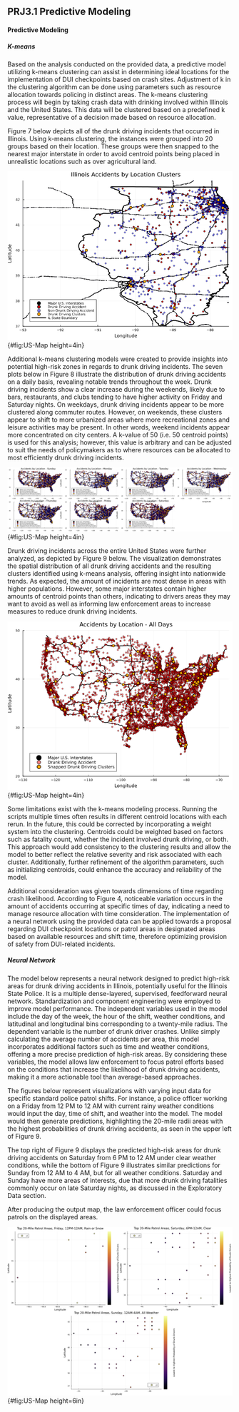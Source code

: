 ## PRJ3.1 Predictive Modeling

#### Predictive Modeling

##### K-means


Based on the analysis conducted on the provided data, a predictive model utilizing k-means clustering can assist in determining ideal locations for the implementation of DUI checkpoints based on crash sites. Adjustment of k in the clustering algorithm can be done using parameters such as resource allocation towards policing in distinct areas. The k-means clustering process will begin by taking crash data with drinking involved within Illinois and the United States. This data will be clustered based on a predefined k value, representative of a decision made based on resource allocation. 

Figure 7 below depicts all of the drunk driving incidents that occurred in Illinois. Using k-means clustering, the instances were grouped into 20 groups based on their location. These groups were then snapped to the nearest major interstate in order to avoid centroid points being placed in unrealistic locations such as over agricultural land. 

![Illinois DD Clusters](https://raw.githubusercontent.com/uiceds/project-team-front-row/main/content/images/predictive/IL_Overall_Clusters.png "Illinois"){#fig:US-Map height=4in}

Additional k-means clustering models were created to provide insights into potential high-risk zones in regards to drunk driving incidents. The seven plots below in Figure 8 illustrate the distribution of drunk driving accidents on a daily basis, revealing notable trends throughout the week. Drunk driving incidents show a clear increase during the weekends, likely due to bars, restaurants, and clubs tending to have higher activity on Friday and Saturday nights. On weekdays, drunk driving incidents appear to be more clustered along commuter routes. However, on weekends, these clusters appear to shift to more urbanized areas where more recreational zones and leisure activities may be present. In other words, weekend incidents appear more concentrated on city centers. A k-value of 50 (i.e. 50 centroid points) is used for this analysis; however, this value is arbitrary and can be adjusted to suit the needs of policymakers as to where resources can be allocated to most efficiently drunk driving incidents.

![US Cluster by Day of Week](https://raw.githubusercontent.com/uiceds/project-team-front-row/main/content/images/predictive/US_week.png "US Cluster by Day of Week"){#fig:US-Map height=4in}

Drunk driving incidents across the entire United States  were further analyzed, as depicted by Figure 9 below. The visualization demonstrates the spatial distribution of all drunk driving accidents and the resulting clusters identified using k-means analysis, offering insight into nationwide trends. As expected, the amount of incidents are most dense in areas with higher populations. However, some major interstates contain higher amounts of centroid points than others, indicating to drivers areas they may want to avoid as well as informing law enforcement areas to increase measures to reduce drunk driving incidents.

![Drunk Driving Cluster](https://raw.githubusercontent.com/uiceds/project-team-front-row/main/content/images/predictive/US_Overall_Clusters.png "Overall Drunk Driving Cluster"){#fig:US-Map height=4in}

Some limitations exist with the k-means modeling process. Running the scripts multiple times often results in different centroid locations with each rerun. In the future, this could be corrected by incorporating a weight system into the clustering. Centroids could be weighted based on factors such as fatality count, whether the incident involved drunk driving, or both. This approach would add consistency to the clustering results and allow the model to better reflect the relative severity and risk associated with each cluster. Additionally, further refinement of the algorithm parameters, such as initializing centroids, could enhance the accuracy and reliability of the model.

Additional consideration was given towards dimensions of time regarding crash likelihood. According to Figure 4, noticeable variation occurs in the amount of accidents occurring at specific times of day, indicating a need to manage resource allocation with time consideration. The implementation of a neural network using the provided data can be applied towards a proposal regarding DUI checkpoint locations or patrol areas in designated areas based on available resources and shift time, therefore optimizing provision of safety from DUI-related incidents.

##### Neural Network

The model below represents a neural network designed to predict high-risk areas for drunk driving accidents in Illinois, potentially useful for the Illinois State Police. It is a multiple dense-layered, supervised, feedforward neural network. Standardization and component engineering were employed to improve model performance. The independent variables used in the model include the day of the week, the hour of the shift, weather conditions, and latitudinal and longitudinal bins corresponding to a twenty-mile radius. The dependent variable is the number of drunk driver crashes. Unlike simply calculating the average number of accidents per area, this model incorporates additional factors such as time and weather conditions, offering a more precise prediction of high-risk areas. By considering these variables, the model allows law enforcement to focus patrol efforts based on the conditions that increase the likelihood of drunk driving accidents, making it a more actionable tool than average-based approaches.

The figures below represent visualizations with varying input data for specific standard police patrol shifts. For instance, a police officer working on a Friday from 12 PM to 12 AM with current rainy weather conditions would input the day, time of shift, and weather into the model. The model would then generate predictions, highlighting the 20-mile radii areas with the highest probabilities of drunk driving accidents, as seen in the upper left of Figure 9. 

The top right of Figure 9 displays the predicted high-risk areas for drunk driving accidents on Saturday from 6 PM to 12 AM under clear weather conditions, while the bottom of Figure 9 illustrates similar predictions for Sunday from 12 AM to 4 AM, but for all weather conditions. Saturday and Sunday have more areas of interests, due that more drunk driving fatalities commonly occur on late Saturday nights, as discussed in the Exploratory Data section. 

After producing the output map, the law enforcement officer could focus patrols on the displayed areas.

![3-Day Output from Neural Network Model](https://raw.githubusercontent.com/uiceds/project-team-front-row/main/content/images/predictive/nn_traffic_combined.png "Friday Plot"){#fig:US-Map height=6in}

